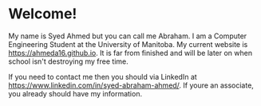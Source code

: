 # Welcome!

My name is Syed Ahmed but you can call me Abraham. I am a Computer Engineering Student at the University of Manitoba.
My current website is https://ahmeda16.github.io. It is far from finished and will be later on when school isn't destroying my free time.

If you need to contact me then you should via LinkedIn at https://www.linkedin.com/in/syed-abraham-ahmed/. If youre an associate, you already should have my information.
